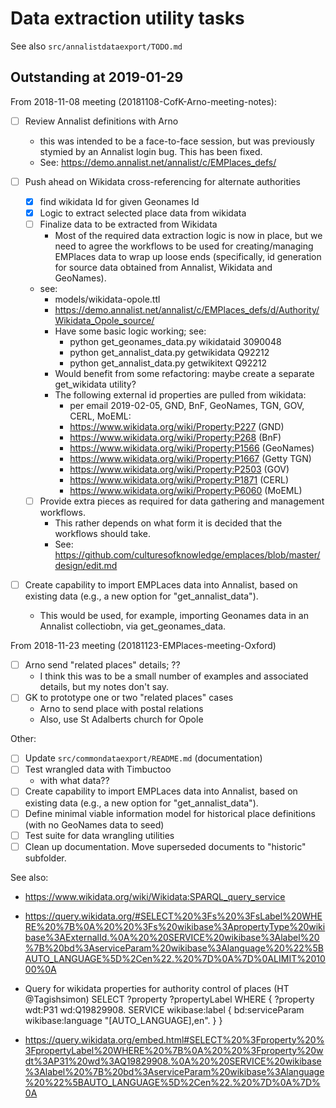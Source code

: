 # Data extraction utility tasks

See also `src/annalistdataexport/TODO.md`

## Outstanding at 2019-01-29
 
From 2018-11-08 meeting (20181108-CofK-Arno-meeting-notes):

- [ ] Review Annalist definitions with Arno
    - this was intended to be a face-to-face session, but was previously stymied by an Annalist login bug.  This has been fixed.
    - See: https://demo.annalist.net/annalist/c/EMPlaces_defs/

- [ ] Push ahead on Wikidata cross-referencing for alternate authorities
    - [x] find wikidata Id for given Geonames Id
    - [x] Logic to extract selected place data from wikidata
    - [ ] Finalize data to be extracted from Wikidata
        - Most of the required data extraction logic is now in place, but we need to agree the workflows to be used for creating/managing EMPlaces data to wrap up loose ends (specifically, id generation for source data obtained from Annalist, Wikidata and GeoNames).
    - see: 
        - models/wikidata-opole.ttl
        - https://demo.annalist.net/annalist/c/EMPlaces_defs/d/Authority/Wikidata_Opole_source/
        - Have some basic logic working; see:
            - python get_geonames_data.py wikidataid 3090048
            - python get_annalist_data.py getwikidata Q92212
            - python get_annalist_data.py getwikitext Q92212
        - Would benefit from some refactoring: maybe create a separate get_wikidata utility?
        - The following external id properties are pulled from wikidata:
            - per email 2019-02-05, GND, BnF, GeoNames, TGN, GOV, CERL, MoEML:
            - https://www.wikidata.org/wiki/Property:P227 (GND)
            - https://www.wikidata.org/wiki/Property:P268 (BnF)
            - https://www.wikidata.org/wiki/Property:P1566 (GeoNames)
            - https://www.wikidata.org/wiki/Property:P1667 (Getty TGN)
            - https://www.wikidata.org/wiki/Property:P2503 (GOV)
            - https://www.wikidata.org/wiki/Property:P1871 (CERL)
            - https://www.wikidata.org/wiki/Property:P6060 (MoEML)
    - [ ] Provide extra pieces as required for data gathering and management workflows.
        - This rather depends on what form it is decided that the workflows should take.
        - See: https://github.com/culturesofknowledge/emplaces/blob/master/design/edit.md

- [ ] Create capability to import EMPLaces data into Annalist, based on existing data (e.g., a new option for "get_annalist_data").
    - This would be used, for example, importing Geonames data in an Annalist collectiobn, via get_geonames_data.

From 2018-11-23 meeting (20181123-EMPlaces-meeting-Oxford)

- [ ] Arno send "related places" details;  ??
    - I think this was to be a small number of examples and associated details, but my notes don't say.
- [ ] GK to prototype one or two "related places" cases
    - Arno to send place with postal relations
    - Also, use St Adalberts church for Opole

Other:

- [ ] Update `src/commondataexport/README.md` (documentation)
- [ ] Test wrangled data with Timbuctoo
    - with what data??
- [ ] Create capability to import EMPLaces data into Annalist, based on existing data (e.g., a new option for "get_annalist_data").
- [ ] Define minimal viable information model for historical place definitions (with no GeoNames data to seed)
- [ ] Test suite for data wrangling utilities
- [ ] Clean up documentation.  Move superseded documents to "historic" subfolder.

See also:

- https://www.wikidata.org/wiki/Wikidata:SPARQL_query_service

- https://query.wikidata.org/#SELECT%20%3Fs%20%3FsLabel%20WHERE%20%7B%0A%20%20%3Fs%20wikibase%3ApropertyType%20wikibase%3AExternalId.%0A%20%20SERVICE%20wikibase%3Alabel%20%7B%20bd%3AserviceParam%20wikibase%3Alanguage%20%22%5BAUTO_LANGUAGE%5D%2Cen%22.%20%7D%0A%7D%0ALIMIT%201000%0A

- Query for wikidata properties for authority control of places (HT @Tagishsimon)
    SELECT ?property ?propertyLabel WHERE {
      ?property wdt:P31 wd:Q19829908.
      SERVICE wikibase:label { bd:serviceParam wikibase:language "[AUTO_LANGUAGE],en". }
    }

- https://query.wikidata.org/embed.html#SELECT%20%3Fproperty%20%3FpropertyLabel%20WHERE%20%7B%0A%20%20%3Fproperty%20wdt%3AP31%20wd%3AQ19829908.%0A%20%20SERVICE%20wikibase%3Alabel%20%7B%20bd%3AserviceParam%20wikibase%3Alanguage%20%22%5BAUTO_LANGUAGE%5D%2Cen%22.%20%7D%0A%7D%0A


